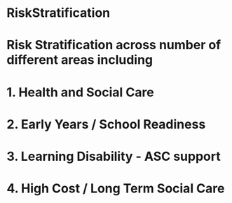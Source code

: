 # RiskStratification

# Risk Stratification across number of different areas including
# 1. Health and Social Care
# 2. Early Years / School Readiness
# 3. Learning Disability - ASC support
# 4. High Cost / Long Term Social Care
